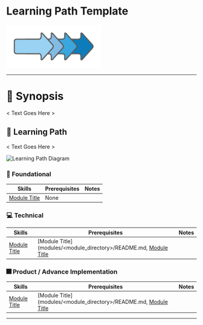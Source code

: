 <!-- Template: Replace with appropriate Learning Path Name -->
# Learning Path Template

<!-- Template: Update to reflect or inspire the learning path concept or simply remove. -->
<img src="assets/template.png" width="250">

---

# 📖 Synopsis

<!-- Template: Explaination of what will be learned, how it applys to the learner and the importance for a given persona or set of personas -->

< Text Goes Here >

## 🔭 Learning Path

<!-- Template: Description and or explanation of the learning paths intent and skill levels -->

< Text Goes Here >

<!-- Template: Learning path block diagram grouping skills and denoting tragetery of modules -->
![Learning Path Diagram](https://lucid.app/publicSegments/view/50785a21-f5cb-4b53-a3bb-e147310f032e/image.png)

### 🔑 Foundational

**Skills** | **Prerequisites** | **Notes**
--- | --- | ---
[Module Title](modules/<module_directory>/README.md) | None |


### 💻 Technical

**Skills** | **Prerequisites** | **Notes**
--- | --- | ---
[Module Title](modules/<module_directory>/README.md) | [Module Title](modules/<module_directory>/README.md, [Module Title](modules/<module_directory>/README.md) | 

### 🎆 Product / Advance Implementation

**Skills** | **Prerequisites** | **Notes**
--- | --- | ---
[Module Title](modules/<module_directory>/README.md) | [Module Title](modules/<module_directory>/README.md, [Module Title](modules/<module_directory>/README.md) | 

---
